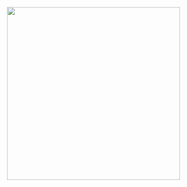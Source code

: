 <p align="center"><a href="https://sertxu.dev" target="_blank"><img src="https://www.sertxudeveloper.com/assets/logo.svg" width="400"></a></p>
